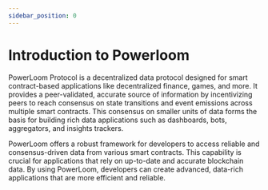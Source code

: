 ```yaml
---
sidebar_position: 0
---
```


# Introduction to Powerloom

PowerLoom Protocol is a decentralized data protocol designed for smart contract-based applications like decentralized finance, games, and more. It provides a peer-validated, accurate source of information by incentivizing peers to reach consensus on state transitions and event emissions across multiple smart contracts. This consensus on smaller units of data forms the basis for building rich data applications such as dashboards, bots, aggregators, and insights trackers​​.


PowerLoom offers a robust framework for developers to access reliable and consensus-driven data from various smart contracts. This capability is crucial for applications that rely on up-to-date and accurate blockchain data. By using PowerLoom, developers can create advanced, data-rich applications that are more efficient and reliable.
